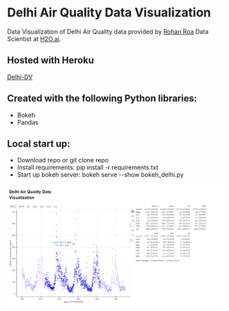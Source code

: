 # Delhi Air Quality Data Visualization

Data Visualization of Delhi Air Quality data provided by [Rohan Roa](https://www.kaggle.com/rohanrao) Data Scientist at [H2O.ai](https://www.h2o.ai/).

## Hosted with Heroku
[Delhi-DV](https://delhi-dv.herokuapp.com/)

## Created with the following Python libraries:
* Bokeh
* Pandas

## Local start up:
* Download repo or git clone repo
* Install requirements: pip install -r requirements.txt
* Start up bokeh server: bokeh serve --show bokeh_delhi.py

![Image](https://github.com/sidiki97/Delhi_DV_Project/blob/main/Delhi_DV_Image.png)

